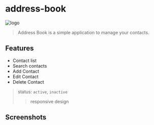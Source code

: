 # address-book

![logo](./logo.png)

> Address Book is a simple application to manage your contacts.

## Features

- Contact list
- Search contacts
- Add Contact
- Edit Contact
- Delete Contact

> status: `active`, `inactive`
>
> > responsive design

## Screenshots
